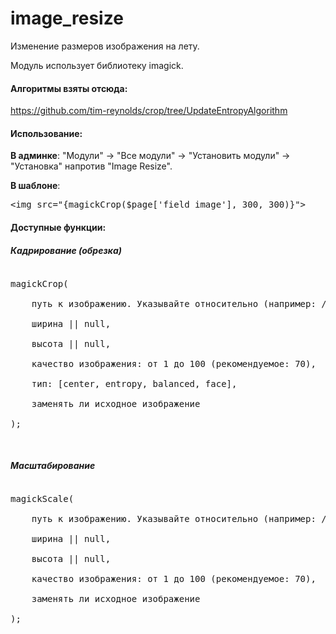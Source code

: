 # image_resize
Изменение размеров изображения на лету.

Модуль использует библиотеку imagick.

<h4>Алгоритмы взяты отсюда:</h4>
<p><a href="https://github.com/tim-reynolds/crop/tree/UpdateEntropyAlgorithm">https://github.com/tim-reynolds/crop/tree/UpdateEntropyAlgorithm</a></p>

<h4>Использование:</h4>
<p><b>В админке</b>: "Модули" -> "Все модули" -> "Установить модули" -> "Установка" напротив "Image Resize".</p>
<p><b>В шаблоне</b>: <pre>&lt;img src="{magickCrop($page['field_image'], 300, 300)}"&gt;</pre></p>

<h4>Доступные функции:</h4>
<h5>Кадрирование (обрезка)</h5>
<pre>
<p>magickCrop(<br>
&nbsp;&nbsp;&nbsp;&nbsp;путь к изображению. Указывайте относительно (например: /uploads/images/logo.jpg).,<br>
&nbsp;&nbsp;&nbsp;&nbsp;ширина || null,<br>
&nbsp;&nbsp;&nbsp;&nbsp;высота || null,<br>
&nbsp;&nbsp;&nbsp;&nbsp;качество изображения: от 1 до 100 (рекомендуемое: 70),<br>
&nbsp;&nbsp;&nbsp;&nbsp;тип: [center, entropy, balanced, face],<br>
&nbsp;&nbsp;&nbsp;&nbsp;заменять ли исходное изображение<br>
);</p>
</pre>

<h5>Масштабирование</h5>
<pre>
<p>magickScale(<br>
&nbsp;&nbsp;&nbsp;&nbsp;путь к изображению. Указывайте относительно (например: /uploads/images/logo.jpg).,<br>
&nbsp;&nbsp;&nbsp;&nbsp;ширина || null,<br>
&nbsp;&nbsp;&nbsp;&nbsp;высота || null,<br>
&nbsp;&nbsp;&nbsp;&nbsp;качество изображения: от 1 до 100 (рекомендуемое: 70),<br>
&nbsp;&nbsp;&nbsp;&nbsp;заменять ли исходное изображение<br>
);</p>
</pre>
